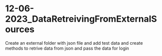 # 12-06-2023_DataRetreivingFromExternalSources
Create an external folder with json file and add test data and create methods to retrive data from json  and pass the data for login 
